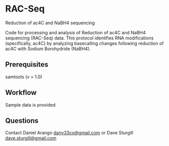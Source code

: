 # RAC-Seq
Reduction of ac4C and NaBH4 sequencing

Code for processing and analysis of Reduction of ac4C and NaBH4 sequencing (RAC-Seq) data.
This protocol identifies RNA modifications (specifically, ac4C) by analyzing basecalling changes following reduction of ac4C with Sodium Borohydride (NaBH4).

Prerequisites
---------------
samtools (v > 1.0)

Workflow
---------------
Sample data is provided

Questions
---------------
Contact Daniel Arango
dany33co@gmail.com
or Dave Sturgill
dave.sturgill@gmail.com
